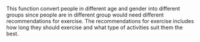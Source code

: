 This function convert people in different age and gender into different groups since people are in different group would need different recommendations for exercise. The recommendations for exercise includes how long they should exercise and what type of activities suit them the best. 
